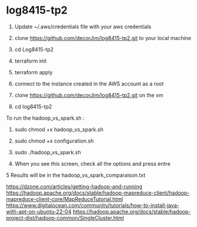 # log8415-tp2

1. Update ~/.aws/credentials file with your aws credentials  

2. clone https://github.com/decorJim/log8415-tp2.git to your local machine 

3. cd Log8415-tp2 

4. terraform init 

5. terraform apply 

6. connect to the instance created in the AWS account as a root 

7. clone https://github.com/decorJim/log8415-tp2.git on the vm 

8. cd log8415-tp2 

To run the hadoop_vs_spark.sh : 

1. sudo chmod +x hadoop_vs_spark.sh 

2. sudo chmod +x configuration.sh 

3. sudo ./hadoop_vs_spark.sh 

4. When you see this screen, check all the options and press entre  

5 Results will be in the hadoop_vs_spark_comparaison.txt 

https://dzone.com/articles/getting-hadoop-and-running
https://hadoop.apache.org/docs/stable/hadoop-mapreduce-client/hadoop-mapreduce-client-core/MapReduceTutorial.html
https://www.digitalocean.com/community/tutorials/how-to-install-java-with-apt-on-ubuntu-22-04
https://hadoop.apache.org/docs/stable/hadoop-project-dist/hadoop-common/SingleCluster.html

